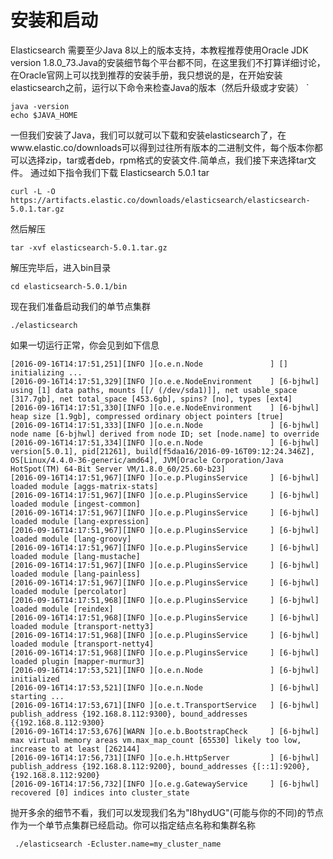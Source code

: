 # 安装和启动

Elasticsearch 需要至少Java 8以上的版本支持，本教程推荐使用Oracle JDK version 1.8.0_73.Java的安装细节每个平台都不同，在这里我们不打算详细讨论，在Oracle官网上可以找到推荐的安装手册，我只想说的是，在开始安装elasticsearch之前，运行以下命令来检查Java的版本（然后升级或才安装）
`
```
java -version
echo $JAVA_HOME

```
一但我们安装了Java，我们可以就可以下载和安装elasticsearch了，在www.elastic.co/downloads可以得到过往所有版本的二进制文件，每个版本你都可以选择zip，tar或者deb，rpm格式的安装文件.简单点，我们接下来选择tar文件。
通过如下指令我们下载 Elasticsearch 5.0.1 tar

```
curl -L -O https://artifacts.elastic.co/downloads/elasticsearch/elasticsearch-5.0.1.tar.gz
```
然后解压
```
tar -xvf elasticsearch-5.0.1.tar.gz
```
解压完毕后，进入bin目录
```
cd elasticsearch-5.0.1/bin
```
现在我们准备启动我们的单节点集群
```
./elasticsearch
```
如果一切运行正常，你会见到如下信息
```
[2016-09-16T14:17:51,251][INFO ][o.e.n.Node               ] [] initializing ...
[2016-09-16T14:17:51,329][INFO ][o.e.e.NodeEnvironment    ] [6-bjhwl] using [1] data paths, mounts [[/ (/dev/sda1)]], net usable_space [317.7gb], net total_space [453.6gb], spins? [no], types [ext4]
[2016-09-16T14:17:51,330][INFO ][o.e.e.NodeEnvironment    ] [6-bjhwl] heap size [1.9gb], compressed ordinary object pointers [true]
[2016-09-16T14:17:51,333][INFO ][o.e.n.Node               ] [6-bjhwl] node name [6-bjhwl] derived from node ID; set [node.name] to override
[2016-09-16T14:17:51,334][INFO ][o.e.n.Node               ] [6-bjhwl] version[5.0.1], pid[21261], build[f5daa16/2016-09-16T09:12:24.346Z], OS[Linux/4.4.0-36-generic/amd64], JVM[Oracle Corporation/Java HotSpot(TM) 64-Bit Server VM/1.8.0_60/25.60-b23]
[2016-09-16T14:17:51,967][INFO ][o.e.p.PluginsService     ] [6-bjhwl] loaded module [aggs-matrix-stats]
[2016-09-16T14:17:51,967][INFO ][o.e.p.PluginsService     ] [6-bjhwl] loaded module [ingest-common]
[2016-09-16T14:17:51,967][INFO ][o.e.p.PluginsService     ] [6-bjhwl] loaded module [lang-expression]
[2016-09-16T14:17:51,967][INFO ][o.e.p.PluginsService     ] [6-bjhwl] loaded module [lang-groovy]
[2016-09-16T14:17:51,967][INFO ][o.e.p.PluginsService     ] [6-bjhwl] loaded module [lang-mustache]
[2016-09-16T14:17:51,967][INFO ][o.e.p.PluginsService     ] [6-bjhwl] loaded module [lang-painless]
[2016-09-16T14:17:51,967][INFO ][o.e.p.PluginsService     ] [6-bjhwl] loaded module [percolator]
[2016-09-16T14:17:51,968][INFO ][o.e.p.PluginsService     ] [6-bjhwl] loaded module [reindex]
[2016-09-16T14:17:51,968][INFO ][o.e.p.PluginsService     ] [6-bjhwl] loaded module [transport-netty3]
[2016-09-16T14:17:51,968][INFO ][o.e.p.PluginsService     ] [6-bjhwl] loaded module [transport-netty4]
[2016-09-16T14:17:51,968][INFO ][o.e.p.PluginsService     ] [6-bjhwl] loaded plugin [mapper-murmur3]
[2016-09-16T14:17:53,521][INFO ][o.e.n.Node               ] [6-bjhwl] initialized
[2016-09-16T14:17:53,521][INFO ][o.e.n.Node               ] [6-bjhwl] starting ...
[2016-09-16T14:17:53,671][INFO ][o.e.t.TransportService   ] [6-bjhwl] publish_address {192.168.8.112:9300}, bound_addresses {{192.168.8.112:9300}
[2016-09-16T14:17:53,676][WARN ][o.e.b.BootstrapCheck     ] [6-bjhwl] max virtual memory areas vm.max_map_count [65530] likely too low, increase to at least [262144]
[2016-09-16T14:17:56,731][INFO ][o.e.h.HttpServer         ] [6-bjhwl] publish_address {192.168.8.112:9200}, bound_addresses {[::1]:9200}, {192.168.8.112:9200}
[2016-09-16T14:17:56,732][INFO ][o.e.g.GatewayService     ] [6-bjhwl] recovered [0] indices into cluster_state
```
抛开多余的细节不看，我们可以发现我们名为"I8hydUG"(可能与你的不同)的节点作为一个单节点集群已经启动。你可以指定结点名称和集群名称
```
 ./elasticsearch -Ecluster.name=my_cluster_name
```

[comment]: <tags> (elasticsearch)
[comment]: <description> (es学习2)
[comment]: <title> (elasticsearch学习之----（2）安装)
[comment]: <author> (夏洛之枫)